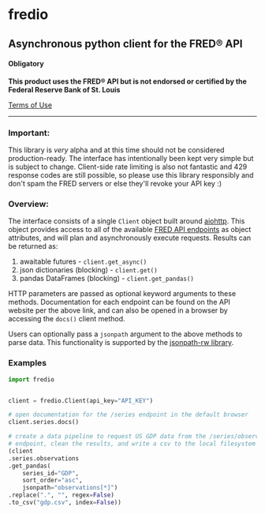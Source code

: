 # fredio
Asynchronous python client for the FRED® API
---

#### Obligatory
**This product uses the FRED® API but is not endorsed or certified by the Federal Reserve Bank of St. Louis**

[Terms of Use](https://research.stlouisfed.org/docs/api/terms_of_use.html)

---
### Important:
This library is _very_ alpha and at this time should not be considered production-ready. The interface has intentionally been kept very simple but is subject to change. Client-side rate limiting is also not fantastic and 429 response codes are still possible, so please use this library responsibly and don't spam the FRED servers or else they'll revoke your API key :)

### Overview:

The interface consists of a single `Client` object built around [aiohttp](https://github.com/aio-libs/aiohttp). This object provides access to all of the available [FRED API endpoints](https://fred.stlouisfed.org/docs/api/fred/#API) as object attributes, and will plan and asynchronously execute requests. Results can be returned as:

1. awaitable futures - `client.get_async()`
2. json dictionaries (blocking) - `client.get()`
3. pandas DataFrames (blocking) - `client.get_pandas()`

HTTP parameters are passed as optional keyword arguments to these methods. Documentation for each endpoint can be found on the API website per the above link, and can also be opened in a browser by accessing the `docs()` client method.

Users can optionally pass a `jsonpath` argument to the above methods to parse data. This functionality is supported by the [jsonpath-rw library](https://github.com/kennknowles/python-jsonpath-rw).

### Examples
```python
import fredio


client = fredio.Client(api_key="API_KEY")

# open documentation for the /series endpoint in the default browser
client.series.docs()

# create a data pipeline to request US GDP data from the /series/observations
# endpoint, clean the results, and write a csv to the local filesystem
(client
.series.observations
.get_pandas(
    series_id="GDP",
    sort_order="asc",
    jsonpath="observations[*]")
.replace(".", "", regex=False)
.to_csv("gdp.csv", index=False))
```


